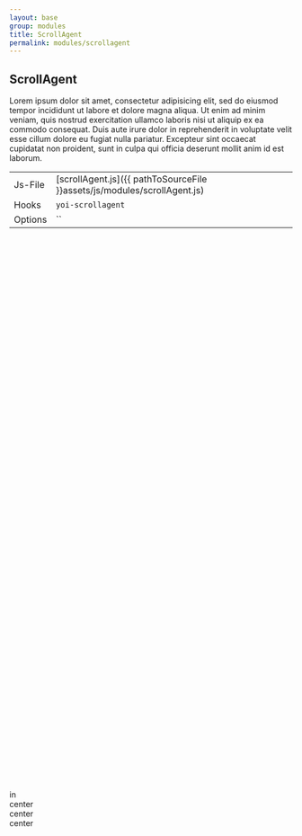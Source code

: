 ```yaml
---
layout: base
group: modules
title: ScrollAgent
permalink: modules/scrollagent
---
```


## ScrollAgent

<p class="intro">Lorem ipsum dolor sit amet, consectetur adipisicing elit, sed do eiusmod tempor incididunt ut labore et dolore magna aliqua. Ut enim ad minim veniam, quis nostrud exercitation ullamco laboris nisi ut aliquip ex ea commodo consequat. Duis aute irure dolor in reprehenderit in voluptate velit esse cillum dolore eu fugiat nulla pariatur. Excepteur sint occaecat cupidatat non proident, sunt in culpa qui officia deserunt mollit anim id est laborum.</p>

|         |                                                                          |
| -       | -                                                                        |
| Js-File | [scrollAgent.js]({{ pathToSourceFile }}assets/js/modules/scrollAgent.js) |
| Hooks   | `yoi-scrollagent`                                                        |
| Options | ``                                                                       |

<div style="margin: 1000px 0;">
    <div class="p-4 bg-green-15 b-0 br tc-green-24 fw-bold m-b-2 h-10" yoi-scrollfx="in:fade-in; speed:slow;">in</div>
    <div class="p-4 bg-green-15 b-0 br tc-green-24 fw-bold m-b-2 h-10" yoi-scrollfx="center:flip-in-y; speed:slow;">center</div>
    <div class="p-4 bg-green-15 b-0 br tc-green-24 fw-bold m-b-2 h-10" yoi-scrollfx="center:slide-in-left; speed:slow;">center</div>
    <div class="p-4 bg-green-15 b-0 br tc-green-24 fw-bold m-b-2 h-10" yoi-scrollfx="center:slide-in-right; speed:slow;">center</div>
</div>